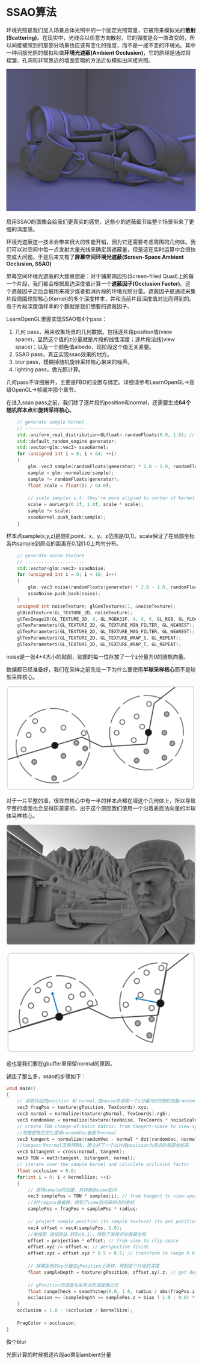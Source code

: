 # SSAO算法

环境光照是我们加入场景总体光照中的一个固定光照常量，它被用来模拟光的**散射(Scattering)**。在现实中，光线会以任意方向散射，它的强度是会一直改变的，所以间接被照到的那部分场景也应该有变化的强度，而不是一成不变的环境光。其中一种间接光照的模拟叫做**环境光遮蔽(Ambient Occlusion)**，它的原理是通过将褶皱、孔洞和非常靠近的墙面变暗的方法近似模拟出间接光照。

![mkdocs](images/image-20231128133346733.png)

启用SSAO的图像会给我们更真实的感觉，这些小的遮蔽细节给整个场景带来了更强的深度感。

环境光遮蔽这一技术会带来很大的性能开销，因为它还需要考虑周围的几何体。我们可以对空间中每一点发射大量光线来确定其遮蔽量，但是这在实时运算中会很快变成大问题。于是后来又有了**屏幕空间环境光遮蔽(Screen-Space Ambient Occlusion, SSAO)**

屏幕空间环境光遮蔽的大致思想是：对于铺屏四边形(Screen-filled Quad)上的每一个片段，我们都会根据周边深度值计算一个**遮蔽因子(Occlusion Factor)**。这个遮蔽因子之后会被用来减少或者抵消片段的环境光照分量。遮蔽因子是通过采集片段周围球型核心(Kernel)的多个深度样本，并和当前片段深度值对比而得到的。高于片段深度值样本的个数就是我们想要的遮蔽因子。

LearnOpenGL里面实现SSAO有4个pass：

1. 几何 pass，用来收集场景的几何数据。包括逐片段position值(view space)，显然这个值的z分量就是片段的线性深度；逐片段法线(view space)；以及一个颜色值albedo，现阶段这个值无关紧要。
2. SSAO pass，真正实现ssao效果的地方。
3. blur pass，模糊掉随机旋转采样核心带来的噪声。
4. lighting pass，做光照计算。

几何pass不详细展开，主要是FBO的设置与绑定。详细请参考LearnOpenGL->高级OpenGL->帧缓冲那个章节。

在进入ssao pass之前，我们除了逐片段的position和normal，还需要生成**64个随机样本点**和**旋转采样核心**。

```c++
	// generate sample kernel
    // ----------------------
    std::uniform_real_distribution<GLfloat> randomFloats(0.0, 1.0); // generates random floats between 0.0 and 1.0
    std::default_random_engine generator;
    std::vector<glm::vec3> ssaoKernel;
    for (unsigned int i = 0; i < 64; ++i)
    {
        glm::vec3 sample(randomFloats(generator) * 2.0 - 1.0, randomFloats(generator) * 2.0 - 1.0, randomFloats(generator));
        sample = glm::normalize(sample);
        sample *= randomFloats(generator);
        float scale = float(i) / 64.0f;

        // scale samples s.t. they're more aligned to center of kernel
        scale = ourLerp(0.1f, 1.0f, scale * scale);
        sample *= scale;
        ssaoKernel.push_back(sample);
    }
```

样本点sample(x,y,z)是随机point，x、y、z范围是(0,1)。scale保证了在局部坐标系内sample到原点的距离在0.1到1.0上均匀分布。

```c++
	// generate noise texture
    // ----------------------
    std::vector<glm::vec3> ssaoNoise;
    for (unsigned int i = 0; i < 16; i++)
    {
        glm::vec3 noise(randomFloats(generator) * 2.0 - 1.0, randomFloats(generator) * 2.0 - 1.0, 0.0f); // rotate around z-axis (in tangent space)
        ssaoNoise.push_back(noise);
    }
    unsigned int noiseTexture; glGenTextures(1, &noiseTexture);
    glBindTexture(GL_TEXTURE_2D, noiseTexture);
    glTexImage2D(GL_TEXTURE_2D, 0, GL_RGBA32F, 4, 4, 0, GL_RGB, GL_FLOAT, &ssaoNoise[0]);
    glTexParameteri(GL_TEXTURE_2D, GL_TEXTURE_MIN_FILTER, GL_NEAREST);
    glTexParameteri(GL_TEXTURE_2D, GL_TEXTURE_MAG_FILTER, GL_NEAREST);
    glTexParameteri(GL_TEXTURE_2D, GL_TEXTURE_WRAP_S, GL_REPEAT);
    glTexParameteri(GL_TEXTURE_2D, GL_TEXTURE_WRAP_T, GL_REPEAT);
```

noise是一张4*4大小的贴图，贴图的每一位存放了一个z分量为0的随机向量。

数据都已经准备好，我们在采样之前先说一下为什么要使用**半球采样核心**而不是球型采样核心。

![mkdocs](images/image-20231128134738406.png)

对于一片平整的墙，很显然核心中有一半的样本点都在墙这个几何体上，所以导致平整的墙面也会显得灰蒙蒙的，出于这个原因我们使用一个沿着表面法向量的半球体采样核心。

![mkdocs](images/image-20231128134930961.png)

![mkdocs](images/image-20231128134955896.png)

这也是我们要在gbuffer里保留normal的原因。

铺垫了那么多，ssao的步骤如下：

```c++
void main()
{
    // 读取片段的position 和 normal,在noise中读取一个z分量为0的随机向量randomVec
    vec3 fragPos = texture(gPosition, TexCoords).xyz;
    vec3 normal = normalize(texture(gNormal, TexCoords).rgb);
    vec3 randomVec = normalize(texture(texNoise, TexCoords * noiseScale).xyz);
    // create TBN change-of-basis matrix: from tangent-space to view-space
    //用施密特正交化使得randomVec垂直于normal
    vec3 tangent = normalize(randomVec - normal * dot(randomVec, normal));
    //tangent与normal叉乘得到b，建立好了一个以片段position为原点的局部坐标系
    vec3 bitangent = cross(normal, tangent);
    mat3 TBN = mat3(tangent, bitangent, normal);
    // iterate over the sample kernel and calculate occlusion factor
    float occlusion = 0.0;
    for(int i = 0; i < kernelSize; ++i)
    {
        // 获得sample的位置，并转换到view空间
        vec3 samplePos = TBN * samples[i]; // from tangent to view-space
        //对fragpos做偏移，得到了view空间采样点的坐标
        samplePos = fragPos + samplePos * radius; 
        
        // project sample position (to sample texture) (to get position on screen/texture)
        vec4 offset = vec4(samplePos, 1.0);
        //做投影 透视除法 转到(0,1)，得到了采样点的屏幕坐标
        offset = projection * offset; // from view to clip-space
        offset.xyz /= offset.w; // perspective divide
        offset.xyz = offset.xyz * 0.5 + 0.5; // transform to range 0.0 - 1.0
        
        // 屏幕坐标的xy分量在gPosition上采样，得到这个片段的深度
        float sampleDepth = texture(gPosition, offset.xy).z; // get depth value of kernel sample
        
        // gPosition的深度与采样点的深度做比较
        float rangeCheck = smoothstep(0.0, 1.0, radius / abs(fragPos.z - sampleDepth));
        occlusion += (sampleDepth >= samplePos.z + bias ? 1.0 : 0.0) * rangeCheck;           
    }
    occlusion = 1.0 - (occlusion / kernelSize);
    
    FragColor = occlusion;
}
```

做个blur

光照计算的时候把逐片段ao乘到ambient分量